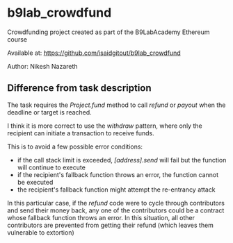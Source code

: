 # b9lab_crowdfund

Crowdfunding project created as part of the B9LabAcademy Ethereum course

Available at: https://github.com/isaidgitout/b9lab_crowdfund

Author: Nikesh Nazareth

## Difference from task description

The task requires the _Project.fund_ method to call _refund_ or _payout_ when the deadline or target is reached.

I think it is more correct to use the *withdraw* pattern, where only the recipient can initiate a transaction to receive funds.

This is to avoid a few possible error conditions:
  - if the call stack limit is exceeded, _[address].send_ will fail but the function will continue to execute
  - if the recipient's fallback function throws an error, the function cannot be executed
  - the recipient's fallback function might attempt the re-entrancy attack
  
  
In this particular case, if the _refund_ code were to cycle through contributors and send their money back, any one of the contributors could be a contract whose fallback function throws an error. 
In this situation, all other contributors are prevented from getting their refund (which leaves them vulnerable to extortion)